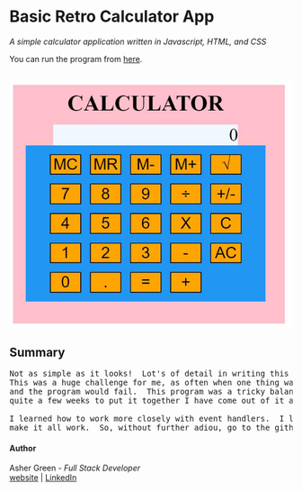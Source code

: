 # **Basic Retro Calculator App**

*A simple calculator application written in Javascript, HTML, and CSS*

You can run the program from [here](https://ashergreen82.github.io/Calculator-App/).
<br /><br />

![screenshot](/images/Calculator%20Screen%20Shot.jpg)

## **Summary**

<pre>
Not as simple as it looks!  Lot's of detail in writing this program.  I spent a lot of time going through each element of the code line by line to get it to work.
This was a huge challenge for me, as often when one thing was fixed it broke something else.  Or when everything up until that point worked, I would add a new thing
and the program would fail.  This program was a tricky balancing act that tested my resolve as a programmer.  I learned quite a lot with this program and though it took me
quite a few weeks to put it together I have come out of it a much stronger an more capable programmer.

I learned how to work more closely with event handlers.  I learned how to debug in an event driven program, while getting lot's of practice working through the logic to
make it all work.  So, without further adiou, go to the github page, and enjoy!
</pre>

#### **Author**

Asher Green - *Full Stack Developer* \
[website](http://ashergreen.ca) | [LinkedIn](https://www.linkedin.com/in/asher-green-6a96551/)
